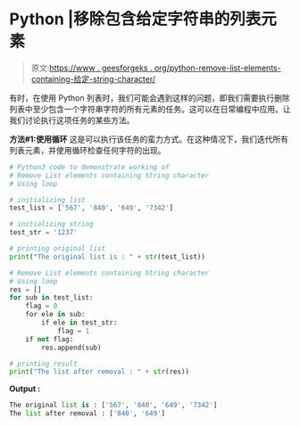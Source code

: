 # Python |移除包含给定字符串的列表元素

> 原文:[https://www . geesforgeks . org/python-remove-list-elements-containing-给定-string-character/](https://www.geeksforgeeks.org/python-remove-list-elements-containing-given-string-character/)

有时，在使用 Python 列表时，我们可能会遇到这样的问题，即我们需要执行删除列表中至少包含一个字符串字符的所有元素的任务。这可以在日常编程中应用。让我们讨论执行这项任务的某些方法。

**方法#1:使用循环**
这是可以执行该任务的蛮力方式。在这种情况下，我们迭代所有列表元素，并使用循环检查任何字符的出现。

```py
# Python3 code to demonstrate working of 
# Remove List elements containing String character
# Using loop

# initializing list
test_list = ['567', '840', '649', '7342']

# initializing string 
test_str = '1237'

# printing original list
print("The original list is : " + str(test_list))

# Remove List elements containing String character
# Using loop
res = []
for sub in test_list:
    flag = 0
    for ele in sub:
        if ele in test_str:
            flag = 1
    if not flag:
        res.append(sub)

# printing result 
print("The list after removal : " + str(res)) 
```

**Output :**

```py
The original list is : ['567', '840', '649', '7342']
The list after removal : ['840', '649']

```